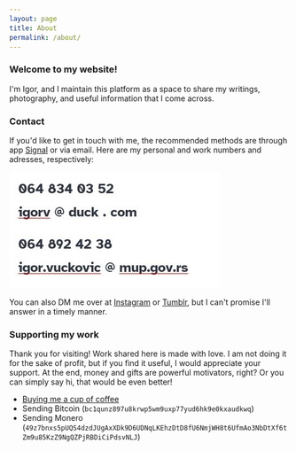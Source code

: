 ```yaml
---
layout: page
title: About
permalink: /about/
---
```


### Welcome to my website!
I'm Igor, and I maintain this platform as a space to share my writings, photography, and useful information that I come across. 

### Contact
If you'd like to get in touch with me, the recommended methods are through app [Signal](https://signal.org/) or via email. Here are my personal and work numbers and adresses, respectively:

![contact](/media/tel.jpg)

You can also DM me over at [Instagram](https://www.instagram.com/capturamundi/) or [Tumblr](https://capturamundi.blog/), but I can't promise I'll answer in a timely manner.

### Supporting my work  
Thank you for visiting! Work shared here is made with love. I am not doing it for the sake of profit, but if you find it useful, I would appreciate your support. At the end, money and gifts are powerful motivators, right? Or you can simply say hi, that would be even better!
- [Buying me a cup of coffee](https://www.buymeacoffee.com/igorv42)
- Sending Bitcoin (`bc1qunz897u8krwp5wm9uxp77yud6hk9e0kxaudkwq`)
- Sending Monero (`49z7bnxs5pUQS4dzdJUgAxXDk9D6UDNqLKEhzDtD8fU6NmjWH8t6UfmAo3NbDtXf6tZm9u85KzZ9NgQZPjRBDiCiPdsvNLJ`)
